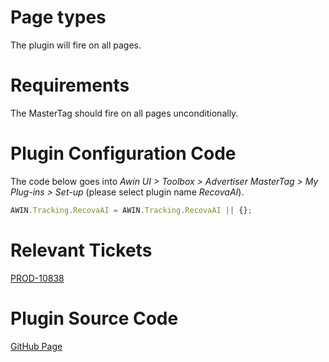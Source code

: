 
# Page types

The plugin will fire on all pages.

# Requirements

The MasterTag should fire on all pages unconditionally.

# Plugin Configuration Code

The code below goes into *Awin UI \> Toolbox \> Advertiser MasterTag \>
My Plug-ins \> Set-up* (please select plugin name *RecovaAI*).


``` javascript
AWIN.Tracking.RecovaAI = AWIN.Tracking.RecovaAI || {};
```


# Relevant Tickets

[PROD-10838](https://awin.atlassian.net/browse/PROD-10838)

# Plugin Source Code

[GitHub
Page](https://github.com/awin/tracking-advertiser-mastertag/tree/master/src/plugins/thirdParty/recovaAI)